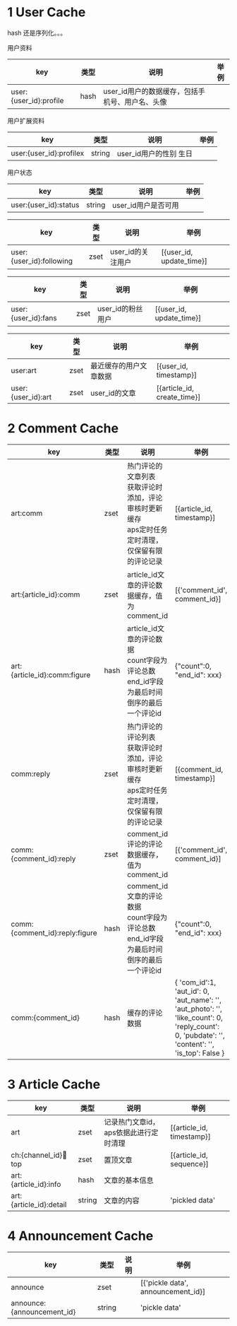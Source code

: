 # 1 User Cache



hash 还是序列化。。。

用户资料

| key                    | 类型 | 说明                                            | 举例 |
| ---------------------- | ---- | ----------------------------------------------- | ---- |
| user:{user_id}:profile | hash | user_id用户的数据缓存，包括手机号、用户名、头像 |      |

用户扩展资料 

| key                     | 类型   | 说明                   | 举例 |
| ----------------------- | ------ | ---------------------- | ---- |
| user:{user_id}:profilex | string | user_id用户的性别 生日 |      |

用户状态

| key                   | 类型   | 说明                | 举例 |
| --------------------- | ------ | ------------------- | ---- |
| user:{user_id}:status | string | user_id用户是否可用 |      |


| key                      | 类型 | 说明                   | 举例                     |
| ------------------------ | ---- | ---------------------- | ------------------------ |
| user:{user_id}:following | zset | user_id的关注用户      | [{user_id, update_time}] |

| key                 | 类型 | 说明                   | 举例                     |
| ------------------- | ---- | ---------------------- | ------------------------ |
| user:{user_id}:fans | zset | user_id的粉丝用户      | [{user_id, update_time}] |

| key                | 类型 | 说明                   | 举例                        |
| ------------------ | ---- | ---------------------- | --------------------------- |
| user:art           | zset | 最近缓存的用户文章数据 | [{user_id, timestamp}]      |
| user:{user_id}:art | zset | user_id的文章          | [{article_id, create_time}] |



# 2 Comment Cache

| key                            | 类型 | 说明                                                         | 举例                                                         |
| ------------------------------ | ---- | ------------------------------------------------------------ | ------------------------------------------------------------ |
| art:comm                       | zset | 热门评论的文章列表<br />获取评论时添加，评论审核时更新缓存<br />aps定时任务定时清理，仅保留有限的评论记录 | [{article_id, timestamp}]                                    |
| art:{article_id}:comm          | zset | article_id文章的评论数据缓存，值为comment_id                 | [{'comment_id',  comment_id}]                                |
| art:{article_id}:comm:figure   | hash | article_id文章的评论数据<br />count字段为评论总数<br />end_id字段为最后时间倒序的最后一个评论id | {"count":0, "end_id": xxx}                                   |
| comm:reply                     | zset | 热门评论的评论列表<br />获取评论时添加，评论审核时更新缓存<br />aps定时任务定时清理，仅保留有限的评论记录 | [{comment_id, timestamp}]                                    |
| comm:{comment_id}:reply        | zset | comment_id评论的评论数据缓存，值为comment_id                 | [{'comment_id',  comment_id}]                                |
| comm:{comment_id}:reply:figure | hash | comment_id文章的评论数据<br />count字段为评论总数<br />end_id字段为最后时间倒序的最后一个评论id | {"count":0, "end_id": xxx}                                   |
| comm:{comment_id}              | hash | 缓存的评论数据                                               | {    'com_id':1,  'aut_id': 0,     'aut_name': '',     'aut_photo': '',     'like_count': 0,     'reply_count': 0,     'pubdate': '',     'content': '',     'is_top': False } |



# 3 Article Cache

| key                     | 类型   | 说明                                  | 举例                      |
| ----------------------- | ------ | ------------------------------------- | ------------------------- |
| art                     | zset   | 记录热门文章id，aps依据此进行定时清理 | [{article_id, timestamp}] |
| ch:{channel_id}:art:top | zset   | 置顶文章                              | [{article_id, sequence}]  |
| art:{article_id}:info   | hash   | 文章的基本信息                        |                           |
| art:{article_id}:detail | string | 文章的内容                            | 'pickled data'            |



# 4 Announcement Cache

| key                        | 类型   | 说明 | 举例                               |
| -------------------------- | ------ | ---- | ---------------------------------- |
| announce                   | zset   |      | [{'pickle data', announcement_id}] |
| announce:{announcement_id} | string |      | 'pickle data'                      |

